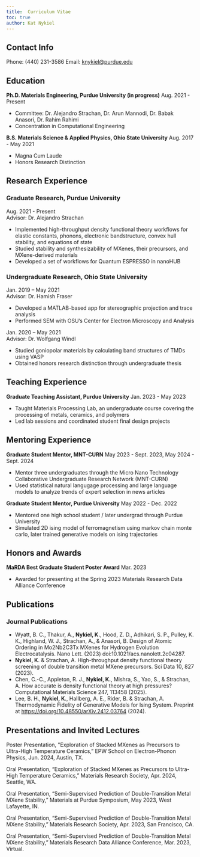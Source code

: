 ```yaml
---
title:  Curriculum Vitae
toc: true
author: Kat Nykiel
---
```


## Contact Info

Phone: (440) 231-3586
Email: [knykiel@purdue.edu](knykiel@purdue.edu)

## Education

**Ph.D. Materials Engineering, Purdue University (in progress)**
Aug. 2021 - Present

- Committee: Dr. Alejandro Strachan, Dr. Arun Mannodi, Dr. Babak Anasori, Dr. Rahim Rahimi
- Concentration in Computational Engineering

**B.S. Materials Science & Applied Physics, Ohio State University**
Aug. 2017 - May 2021

- Magna Cum Laude  
- Honors Research Distinction

## Research Experience

### Graduate Research, Purdue University  

Aug. 2021 - Present  
Advisor: Dr. Alejandro Strachan

- Implemented high-throughput density functional theory workflows for elastic constants, phonons, electronic bandstructure, convex hull stability, and equations of state
- Studied stability and synthesizability of MXenes, their precursors, and MXene-derived materials
- Developed a set of workflows for Quantum ESPRESSO in nanoHUB

### Undergraduate Research, Ohio State University 

Jan. 2019 – May 2021  
Advisor: Dr. Hamish Fraser

- Developed a MATLAB-based app for stereographic projection and trace analysis
- Performed SEM with OSU’s Center for Electron Microscopy and Analysis

Jan. 2020 – May 2021  
Advisor: Dr. Wolfgang Windl

- Studied goniopolar materials by calculating band structures of TMDs using VASP  
- Obtained honors research distinction through undergraduate thesis

## Teaching Experience

**Graduate Teaching Assistant, Purdue University**
Jan. 2023 - May 2023  

- Taught Materials Processing Lab, an undergraduate course covering the processing of metals, ceramics, and polymers  
- Led lab sessions and coordinated student final design projects

## Mentoring Experience

**Graduate Student Mentor, MNT-CURN**
May 2023 - Sept. 2023, May 2024 - Sept. 2024

- Mentor three undergraduates through the Micro Nano Technology Collaborative Undergraduate Research Network (MNT-CURN)
- Used statistical natural langugage processing and large language models to analyze trends of expert selection in news articles

**Graduate Student Mentor, Purdue University**
May 2022 - Dec. 2022

- Mentored one high school student / later undergrad through Purdue University
- Simulated 2D ising model of ferromagnetism using markov chain monte carlo, later trained generative models on ising trajectories

## Honors and Awards

**MaRDA Best Graduate Student Poster Award**
Mar. 2023

- Awarded for presenting at the Spring 2023 Materials Research Data Alliance Conference

## Publications

### Journal Publications

- Wyatt, B. C., Thakur, A., **Nykiel, K.**, Hood, Z. D., Adhikari, S. P., Pulley, K. K., Highland, W. J., Strachan, A., & Anasori, B. Design of Atomic Ordering in Mo2Nb2C3Tx MXenes for Hydrogen Evolution Electrocatalysis. Nano Lett. (2023) doi:10.1021/acs.nanolett.2c04287.
- **Nykiel, K**. & Strachan, A. High-throughput density functional theory screening of double transition metal MXene precursors. Sci Data 10, 827 (2023).
- Chen, C.-C., Appleton, R. J., **Nykiel, K.**, Mishra, S., Yao, S., & Strachan, A. How accurate is density functional theory at high pressures? Computational Materials Science 247, 113458 (2025).
- Lee, B. H., **Nykiel, K**., Hallberg, A. E., Rider, B. & Strachan, A. Thermodynamic Fidelity of Generative Models for Ising System. Preprint at https://doi.org/10.48550/arXiv.2412.03764 (2024).

## Presentations and Invited Lectures

Poster Presentation, "Exploration of Stacked MXenes as Precursors to Ultra-High Temperature Ceramics,” EPW School on Electron-Phonon Physics, Jun. 2024, Austin, TX.

Oral Presentation, “Exploration of Stacked MXenes as Precursors to Ultra-High Temperature Ceramics,” Materials Research Society, Apr. 2024, Seattle, WA.

Oral Presentation, “Semi-Supervised Prediction of Double-Transition Metal MXene Stability,” Materials at Purdue Symposium, May 2023, West Lafayette, IN.

Oral Presentation, “Semi-Supervised Prediction of Double-Transition Metal MXene Stability,” Materials Research Society, Apr. 2023, San Francisco, CA.

Oral Presentation, “Semi-Supervised Prediction of Double-Transition Metal MXene Stability,” Materials Research Data Alliance Conference, Mar. 2023, Virtual.